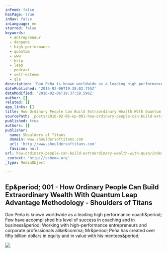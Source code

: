 ```yaml
---
inFeed: false
hasPage: true
inNav: false
inLanguage: en
starred: false
keywords:
  - entrepreneur
  - danpena
  - high-performance
  - quantum
  - www
  - http
  - leap
  - podcast
  - self-esteem
  - qla
description: 'Dan Peña is known worldwide as a leading high performance coach. Few have accomplished his level of success in coaching and in business. Working with high-performance entrepreneurs and corporate professionals alike, Mr. Peña has created over fifty billion dollars in equity and in value with his mentees.'
datePublished: '2016-02-06T19:38:02.755Z'
dateModified: '2016-02-06T19:37:59.596Z'
author: []
related: []
app_links: []
title: How Ordinary People Can Build Extraordinary Wealth With Quantum Leap Advantage Methodology - Shoulders of Titans
sourcePath: _posts/2016-02-06-ep-001-how-ordinary-people-can-build-extraordinary-wealth.md
published: true
authors: []
publisher:
  name: Shoulders of Titans
  domain: www.shouldersoftitans.com
  url: 'http://www.shouldersoftitans.com'
  favicon: null
url: how-ordinary-people-can-build-extraordinary-wealth-with-quan/index.html
_context: 'http://schema.org'
_type: MediaObject

---
```

<article style=""><h1>Ep&amp;period; 001 - How Ordinary People Can Build Extraordinary Wealth With Quantum Leap Advantage Methodology - Shoulders of Titans</h1><p>Dan Peña is known worldwide as a leading high performance coach&amp;period; Few have accomplished his level of success in coaching and in business&amp;period; Working with high-performance entrepreneurs and corporate professionals alike&amp;comma; Mr&amp;period; Peña has created over fifty billion dollars in equity and in value with his mentees&amp;period;</p><img src="http://www.shouldersoftitans.com/wp-content/uploads/2015/07/modal_book.png" /></article>